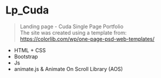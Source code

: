 # Lp_Cuda

> Landing page - Cuda Single Page Portfolio  
 The site was created using a template from: https://colorlib.com/wp/one-page-psd-web-templates/  
 
 - HTML + CSS  
 - Bootstrap  
 - Js  
 - animate.js & Animate On Scroll Library (AOS)

